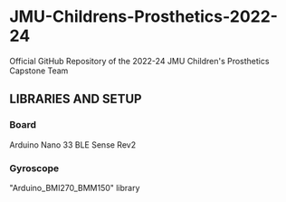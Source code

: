# JMU-Childrens-Prosthetics-2022-24
Official GitHub Repository of the 2022-24 JMU Children's Prosthetics Capstone Team

## LIBRARIES AND SETUP
### Board
Arduino Nano 33 BLE Sense Rev2
### Gyroscope
"Arduino_BMI270_BMM150" library
